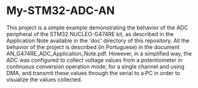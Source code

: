 # My-STM32-ADC-AN
This project is a simple example demonstrating the behavior of the ADC peripheral of the STM32 NUCLEO-G474RE kit, as described in the Application Note available in the 'doc' directory of this repository.  All the behavior of the project is described (in Portuguese) in the document AN_G474RE_ADC_Application_Note.pdf. However, in a simplified way, the ADC was configured to collect voltage values ​​from a potentiometer in continuous conversion operation mode, for a single channel and using DMA, and transmit these values ​​through the serial to a PC in order to visualize the values collected.
